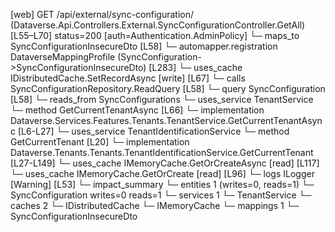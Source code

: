 [web] GET /api/external/sync-configuration/  (Dataverse.Api.Controllers.External.SyncConfigurationController.GetAll)  [L55–L70] status=200 [auth=Authentication.AdminPolicy]
  └─ maps_to SyncConfigurationInsecureDto [L58]
    └─ automapper.registration DataverseMappingProfile (SyncConfiguration->SyncConfigurationInsecureDto) [L283]
  └─ uses_cache IDistributedCache.SetRecordAsync [write] [L67]
  └─ calls SyncConfigurationRepository.ReadQuery [L58]
  └─ query SyncConfiguration [L58]
    └─ reads_from SyncConfigurations
  └─ uses_service TenantService
    └─ method GetCurrentTenantAsync [L66]
      └─ implementation Dataverse.Services.Features.Tenants.TenantService.GetCurrentTenantAsync [L6-L27]
        └─ uses_service TenantIdentificationService
          └─ method GetCurrentTenant [L20]
            └─ implementation Dataverse.Tenants.Tenants.TenantIdentificationService.GetCurrentTenant [L27-L149]
              └─ uses_cache IMemoryCache.GetOrCreateAsync [read] [L117]
              └─ uses_cache IMemoryCache.GetOrCreate [read] [L96]
              └─ logs ILogger<ITenantIdentificationService> [Warning] [L53]
  └─ impact_summary
    └─ entities 1 (writes=0, reads=1)
      └─ SyncConfiguration writes=0 reads=1
    └─ services 1
      └─ TenantService
    └─ caches 2
      └─ IDistributedCache
      └─ IMemoryCache
    └─ mappings 1
      └─ SyncConfigurationInsecureDto

